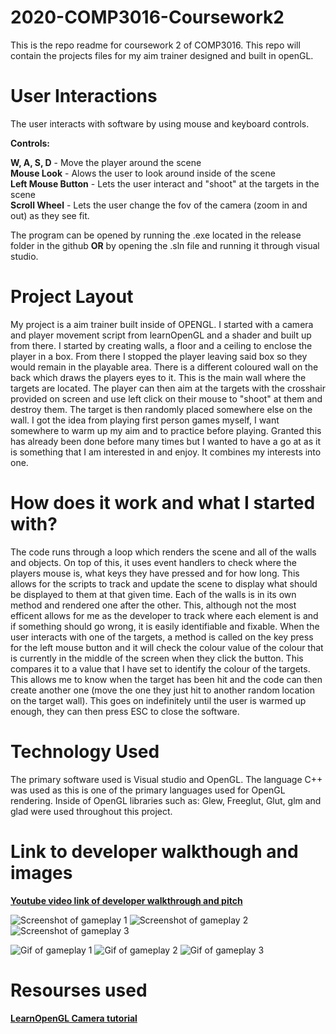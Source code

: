 # 2020-COMP3016-Coursework2
This is the repo readme for coursework 2 of COMP3016.
This repo will contain the projects files for my aim trainer designed and built in openGL.


# User Interactions
The user interacts with software by using mouse and keyboard controls.  
  
**Controls:**  
  
**W, A, S, D** - Move the player around the scene  
**Mouse Look** - Alows the user to look around inside of the scene  
**Left Mouse Button** - Lets the user interact and "shoot" at the targets in the scene  
**Scroll Wheel** - Lets the user change the fov of the camera (zoom in and out) as they see fit.  
 
The program can be opened by running the .exe located in the release folder in the github **OR** by opening the .sln file and running it through visual studio.
  
# Project Layout
  My project is a aim trainer built inside of OPENGL. I started with a camera and player movement script from learnOpenGL and a shader and built up from there. I started by creating walls, a floor and a ceiling to enclose the player in a box. From there I stopped the player leaving said box so they would remain in the playable area. There is a different coloured wall on the back which draws the players eyes to it. This is the main wall where the targets are located. The player can then aim at the targets with the crosshair provided on screen and use left click on their mouse to "shoot" at them and destroy them. The target is then randomly placed somewhere else on the wall. I got the idea from playing first person games myself, I want somewhere to warm up my aim and to practice before playing. Granted this has already been done before many times but I wanted to have a go at as it is something that I am interested in and enjoy. It combines my interests into one. 

# How does it work and what I started with?
  The code runs through a loop which renders the scene and all of the walls and objects. On top of this, it uses event handlers to check where the players mouse is, what keys they have pressed and for how long. This allows for the scripts to track and update the scene to display what should be displayed to them at that given time. Each of the walls is in its own method and rendered one after the other. This, although not the most efficent allows for me as the developer to track where each element is and if something should go wrong, it is easily identifiable and fixable. When the user interacts with one of the targets, a method is called on the key press for the left mouse button and it will check the colour value of the colour that is currently in the middle of the screen when they click the button. This compares it to a value that I have set to identify the colour of the targets. This allows me to know when the target has been hit and the code can then create another one (move the one they just hit to another random location on the target wall). This goes on indefinitely until the user is warmed up enough, they can then press ESC to close the software.

# Technology Used
  The primary software used is Visual studio and OpenGL. The language C++ was used as this is one of the primary languages used for OpenGL rendering. Inside of OpenGL libraries such as: Glew, Freeglut, Glut, glm and glad were used throughout this project.

# Link to developer walkthough and images

[**Youtube video link of developer walkthrough and pitch**](https://www.youtube.com/watch?v=RzFBgkkDAlQ&feature=youtu.be)

![Screenshot of gameplay 1](https://i.imgur.com/zzkd28U.png)
![Screenshot of gameplay 2](https://i.imgur.com/jDEsMtC.png)
![Screenshot of gameplay 3](https://i.imgur.com/bORIuOC.png)
  
![Gif of gameplay 1](https://i.imgur.com/yH5TuYm.gif)
![Gif of gameplay 2](https://i.imgur.com/uubzoSb.gif)
![Gif of gameplay 3](https://i.imgur.com/YRwTfUN.gif)

# Resourses used

[**LearnOpenGL Camera tutorial**](https://learnopengl.com/Getting-started/Camera)
